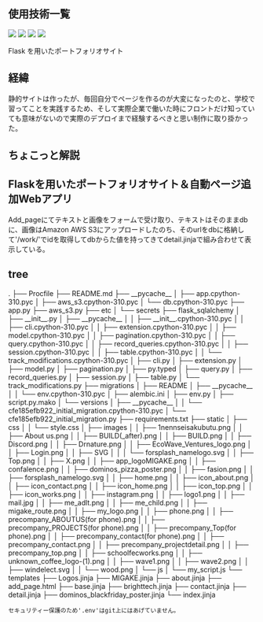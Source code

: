 <div id="top"></div>

## 使用技術一覧

<!-- シールド一覧 -->
<!-- 該当するプロジェクトの中から任意のものを選ぶ-->
<p style="display: inline">
  <!-- バックエンドのフレームワーク一覧 -->
  <img src="https://img.shields.io/badge/-Flask-092E20.svg?logo=flask&style=for-the-badge">
  <!-- バックエンドの言語一覧 -->
  <img src="https://img.shields.io/badge/-Python-F2C63C.svg?logo=python&style=for-the-badge">
  <!-- ミドルウェア一覧 -->
  <img src="https://img.shields.io/badge/-Postgresql-4479A1.svg?logo=postgresql&style=for-the-badge&logoColor=white">
  <!-- インフラ一覧 -->
  <img src="https://img.shields.io/badge/-Amazon%20aws%20s3-232F3E.svg?logo=amazons3&style=for-the-badge">
</p>

<!-- プロジェジェクト名 -->
<p style="display: flex, ">
  Flask を用いたポートフォリオサイト
</p>
<!-- 経緯 -->

  ## 経緯

<p>
  静的サイトは作ったが、毎回自分でページを作るのが大変になったのと、学校で習ってことを実践するため、そして実際企業で働いた時にフロントだけ知っていても意味がないので実際のデプロイまで経験するべきと思い制作に取り掛かった。<br>
</p>
<span></span>

<!-- 説明 -->
 ## ちょこっと解説
<h2>Flaskを用いたポートフォリオサイト＆自動ページ追加Webアプリ</h2>
<p>
  Add_pageにてテキストと画像をフォームで受け取り、テキストはそのままdbに、画像はAmazon AWS S3にアップロードしたのち、そのurlをdbに格納して'/work/<int:work_id>'でidを取得してdbからた値を持ってきてdetail.jinjaで組み合わせて表示している。
</p>

<!-- tree -->
## tree
<p>
  .
├── Procfile
├── README.md
├── __pycache__
│   ├── app.cpython-310.pyc
│   ├── aws_s3.cpython-310.pyc
│   └── db.cpython-310.pyc
├── app.py
├── aws_s3.py
├── etc
│   └── secrets
├── flask_sqlalchemy
│   ├── __init__.py
│   ├── __pycache__
│   │   ├── __init__.cpython-310.pyc
│   │   ├── cli.cpython-310.pyc
│   │   ├── extension.cpython-310.pyc
│   │   ├── model.cpython-310.pyc
│   │   ├── pagination.cpython-310.pyc
│   │   ├── query.cpython-310.pyc
│   │   ├── record_queries.cpython-310.pyc
│   │   ├── session.cpython-310.pyc
│   │   ├── table.cpython-310.pyc
│   │   └── track_modifications.cpython-310.pyc
│   ├── cli.py
│   ├── extension.py
│   ├── model.py
│   ├── pagination.py
│   ├── py.typed
│   ├── query.py
│   ├── record_queries.py
│   ├── session.py
│   ├── table.py
│   └── track_modifications.py
├── migrations
│   ├── README
│   ├── __pycache__
│   │   └── env.cpython-310.pyc
│   ├── alembic.ini
│   ├── env.py
│   ├── script.py.mako
│   └── versions
│       ├── __pycache__
│       │   └── cfe185efb922_initial_migration.cpython-310.pyc
│       └── cfe185efb922_initial_migration.py
├── requirements.txt
├── static
│   ├── css
│   │   └── style.css
│   ├── images
│   │   ├── 1nennseisakubutu.png
│   │   ├── About us.png
│   │   ├── BUILD(_after).png
│   │   ├── BUILD.png
│   │   ├── Discord.png
│   │   ├── Drnature.png
│   │   ├── EcoWave_Ventures_logo.png
│   │   ├── Login.png
│   │   ├── SVG
│   │   │   └── forsplash_namelogo.svg
│   │   ├── Top.png
│   │   ├── X.png
│   │   ├── app_logoMIGAKE.png
│   │   ├── confalence.png
│   │   ├── dominos_pizza_poster.png
│   │   ├── fasion.png
│   │   ├── forsplash_namelogo.svg
│   │   ├── home.png
│   │   ├── icon_about.png
│   │   ├── icon_contact.png
│   │   ├── icon_home.png
│   │   ├── icon_top.png
│   │   ├── icon_works.png
│   │   ├── instagram.png
│   │   ├── logo1.png
│   │   ├── mail.jpg
│   │   ├── me_adlt.png
│   │   ├── me_child.png
│   │   ├── migake_route.png
│   │   ├── my_logo.png
│   │   ├── phone.png
│   │   ├── precompany_ABOUTUS(for phone).png
│   │   ├── precompany_PROJECTS(for phone).png
│   │   ├── precompany_Top(for phone).png
│   │   ├── precompany_contact(for phone).png
│   │   ├── precompany_contact.png
│   │   ├── precompany_projectdetail.png
│   │   ├── precompany_top.png
│   │   ├── schoolfecworks.png
│   │   ├── unknown_coffee_logo-(1).png
│   │   ├── wave1.png
│   │   ├── wave2.png
│   │   ├── windelect.svg
│   │   └── wood.png
│   └── js
│       └── my_script.js
└── templates
    ├── Logos.jinja
    ├── MIGAKE.jinja
    ├── about.jinja
    ├── add_page.html
    ├── base.jinja
    ├── brighttech.jinja
    ├── contact.jinja
    ├── detail.jinja
    ├── dominos_blackfriday_poster.jinja
    └── index.jinja

    セキュリティー保護のため'.env'はgit上にはあげていません。
</p>
